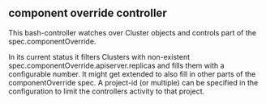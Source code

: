 ## component override controller

This bash-controller watches over Cluster objects and controls part of the spec.componentOverride.

In its current status it filters Clusters with non-existent spec.componentOverride.apiserver.replicas and fills them with a configurable number. It might get extended to also fill in other parts of the componentOverride spec. A project-id (or multiple) can be specified in the configuration to limit the controllers activity to that project.
